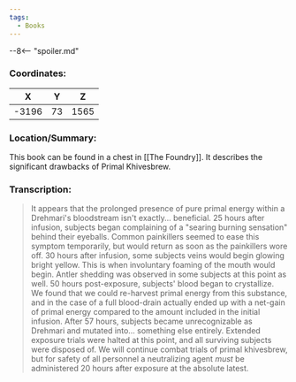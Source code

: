 ```yaml
---
tags:
  - Books
---
```


--8<-- "spoiler.md"

### Coordinates:
| **X** | **Y**| **Z** |
|:-----:|:----:|:-----:|
|-3196  |73   |1565  |

### Location/Summary:
This book can be found in a chest in [[The Foundry]]. It describes the significant drawbacks of Primal Khivesbrew.

### Transcription:
> It appears that the prolonged presence of pure primal energy within a Drehmari's bloodstream isn't exactly... beneficial. 25 hours after infusion, subjects began complaining of a "searing burning sensation" behind their eyeballs. Common painkillers seemed to ease this symptom temporarily, but would return as soon as the painkillers wore off. 30 hours after infusion, some subjects veins would begin glowing bright yellow. This is when involuntary foaming of the mouth would begin. Antler shedding was observed in some subjects at this point as well. 50 hours post-exposure, subjects' blood began to crystallize. We found that we could re-harvest primal energy from this substance, and in the case of a full blood-drain actually ended up with a net-gain of primal energy compared to the amount included in the initial infusion. After 57 hours, subjects became unrecognizable as Drehmari and mutated into... something else entirely. Extended exposure trials were halted at this point, and all surviving subjects were disposed of. We will continue combat trials of primal khivesbrew, but for safety of all personnel a neutralizing agent *must* be administered 20 hours after exposure at the absolute latest.

